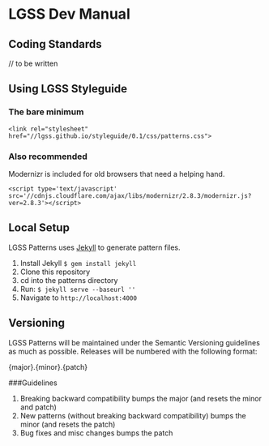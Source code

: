 # LGSS Dev Manual

## Coding Standards

// to be written

## Using LGSS Styleguide


### The bare minimum
```
<link rel="stylesheet" href="//lgss.github.io/styleguide/0.1/css/patterns.css">
```

### Also recommended
Modernizr is included for old browsers that need a helping hand.
```
<script type='text/javascript' src='//cdnjs.cloudflare.com/ajax/libs/modernizr/2.8.3/modernizr.js?ver=2.8.3'></script>
```

## Local Setup
LGSS Patterns uses <a href="http://jekyllrb.com/">Jekyll</a> to generate pattern files.

1. Install Jekyll <code>$ gem install jekyll</code>  
2. Clone this repository
3. cd into the patterns directory
4. Run: <code>$ jekyll serve --baseurl ''</code>
5. Navigate to <code>http://localhost:4000</code>


## Versioning
LGSS Patterns will be maintained under the Semantic Versioning guidelines as much as possible. Releases will be numbered with the following format:

{major}.{minor}.{patch}

###Guidelines
1. Breaking backward compatibility bumps the major (and resets the minor and patch)
2. New patterns (without breaking backward compatibility) bumps the minor (and resets the patch)
3. Bug fixes and misc changes bumps the patch
